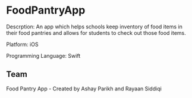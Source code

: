 # FoodPantryApp
Descrption: An app which helps schools keep inventory of food items in their food pantries and allows for students to check out those food items.

Platform: iOS

Programming Language: Swift




## Team

Food Pantry App - Created by Ashay Parikh and Rayaan Siddiqi
